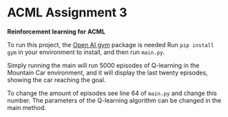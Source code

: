 # ACML Assignment 3
**Reinforcement learning for ACML**
 
 To run this project, the  [Open AI gym](https://gym.openai.com) package is needed
 Run `pip install gym` in your environment to install, and then run `main.py`. 
 
 Simply running the main will run 5000 episodes of Q-learning in the Mountain Car environment, 
 and it will display the last twenty episodes, showing the car reaching the goal. 
 
 To change the amount of episodes see line 64 of `main.py` and change this number. 
 The parameters of the Q-learning algorithm can be changed in the main method. 

 

